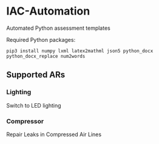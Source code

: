 # IAC-Automation
Automated Python assessment templates

Required Python packages:
```
pip3 install numpy lxml latex2mathml json5 python_docx python_docx_replace num2words
```
## Supported ARs

### Lighting
Switch to LED lighting

### Compressor
Repair Leaks in Compressed Air Lines
